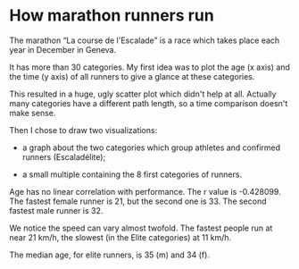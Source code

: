 # How marathon runners run

The marathon “La course de l'Escalade” is a race which takes place each year in December in Geneva.

It has more than 30 categories. My first idea was to plot the age (x axis) and the time (y axis) of all runners to give a glance at these categories.

This resulted in a huge, ugly scatter plot which didn't help at all. Actually many categories have a different path length, so a time comparison doesn't make sense.

Then I chose to draw two visualizations: 

* a graph about the two categories which group athletes and confirmed runners (Escaladélite);

* a small multiple containing the 8 first categories of runners.

Age has no linear correlation with performance. The r value is -0.428099. The fastest female runner is 21, but the second one is 33. The second fastest male runner is 32.

We notice the speed can vary almost twofold. The fastest people run at near 21 km/h, the slowest (in the Elite categories) at 11 km/h.

The median age, for elite runners, is 35 (m) and 34 (f).